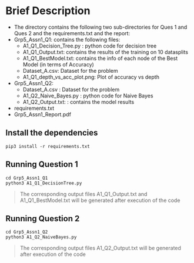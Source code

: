 # Brief Description

- The directory contains the following two sub-directories for Ques 1 and Ques 2 and the requirements.txt and the report:
- Grp5_Assn1_Q1:  contains the following files:
    - A1_Q1_Decision_Tree.py : python code for decision tree
    - A1_Q1_Output.txt: contains the results of the training on 10 datasplits
    - A1_Q1_BestModel.txt: contains the info of each node of the Best Model (in terms of Accuracy)
    - Dataset_A.csv: Dataset for the problem
    - A1_Q1_depth_vs_acc_plot.png: Plot of accuracy vs depth
- Grp5_Assn1_Q2:
    - Dataset_A.csv : Dataset for the problem
    - A1_Q2_Naive_Bayes.py : python code for Naive Bayes 
    - A1_Q2_Output.txt: : contains the model results
- requirements.txt
- Grp5_Assn1_Report.pdf

## Install the dependencies

```
pip3 install -r requirements.txt
```

## Running Question 1

```
cd Grp5_Assn1_Q1
python3 A1_Q1_DecisionTree.py
```

>The corresponding output files A1_Q1_Output.txt and A1_Q1_BestModel.txt will be generated after execution of the code

## Running Question 2

```
cd Grp5_Assn1_Q2
python3 A1_Q2_NaiveBayes.py
```

>The corresponding output files A1_Q2_Output.txt will be generated after execution of the code


